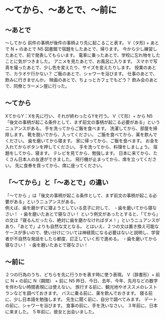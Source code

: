 # 〜てから、〜あとで、〜前に
## 〜あとで
〜してから 前件の事柄が後件の事柄より先に起こること表す。
V（タ形) + あとで N + のあとで
N5
図書館で宿題をしたあとで、帰ります。
今から少し練習したあとで、前で発表してもらいます。
電車に乗ったあとで、学校に忘れ物をしたことに気がつきました。
アニメを見たあとで、お風呂に入ります。
スマホで写真を撮ったあとで、少し色を変えたり、サイズを変えたりします。
授業のあとで、カラオケ行かない？
ご飯のあとで、シャワーを浴びます。
仕事のあとで、飲みに行きませんか。
映画のあとで、ちょっとカフェでもどう？
飲み会のあとで、同僚とラーメン屋に行った。
## 〜てから
XてからY：Xを先に行い、それが終わったらYを行う。
V（て形）+ から
N5
「後文の事柄が起こる条件として、まず前文の事柄が起こる必要がある」というニュアンスがある。
手を洗ってからご飯を食べます。
洗濯してから、部屋を掃除します。
靴を脱いでから、入ってください。
ご飯を食べてから、薬を飲んでください。
歯を磨いてから寝ます。
家に帰ってから、ご飯を食べます。
お金を入れてからボタンを押してください。
手を洗ってから、料理をしましょう。
宿題をしてから、寝ます。
テレビを見てから、勉強します。
日本に来てから、たくさん日本人の友達ができました。
飛行機が止まってから、席を立ってください。
先に食券を買ってから、席に座ってください。
## 「〜てから」と「〜あとで」の違い
「〜てから 」は「後文の事柄が起こる条件として、まず前文の事柄が起こる必要がある」というニュアンスがある。   
例えば、歯を磨かずに寝ようとしている息子に対して、 ・歯を磨いてから寝なさい！ ・歯を磨いたあとで寝なさい！ という例文があったとすると、「てから」の文は「寝るんだったら、絶対に歯を磨かなければダメ！」というニュアンスがあり、「あとで」よりも自然な文となる。   とはいえ、２つの文は置き換え可能なケースが多いので、使い分けについては神経質になる必要はないと説明し、学習者が不自然な発話をしたら都度、訂正していく形で進める。
・歯を磨いてから寝なさい！ ・歯を磨いたあとで寝なさい！
## 〜前に
２つの行為のうち、どちらを先に行うかを表す時に使う表現。
V（辞書形）+ 前に N + の前に N（期間） + 前に
N5
昨日、今日、去年、今年、先月などの数字を伴わない時間表現には使えない。
旅行する前に、観光地やオススメのレストランなどを調べておきます。
バスに乗る前に、薬を飲んでおきます。
寝る前に、少し日本語を勉強します。
先生に聞く前に、自分で調べてみます。
デートの前に、シャワーを浴びます。
食事の前に、手を洗いなさい。
３年前に、日本に来ました。
５年前に、彼女と出会いました。
